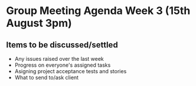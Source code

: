 # Group Meeting Agenda Week 3 (15th August 3pm)

## Items to be discussed/settled
* Any issues raised over the last week
* Progress on everyone's assigned tasks
* Asigning project acceptance tests and stories
* What to send to/ask client
